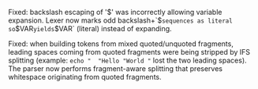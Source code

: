 Fixed: backslash escaping of '$' was incorrectly allowing variable expansion. Lexer now marks odd backslash+`$` sequences as literal so `\$VAR` yields `$VAR` (literal) instead of expanding.

Fixed: when building tokens from mixed quoted/unquoted fragments, leading spaces coming from quoted fragments were being stripped by IFS splitting (example: `echo "  "Hello "World "` lost the two leading spaces). The parser now performs fragment-aware splitting that preserves whitespace originating from quoted fragments.

